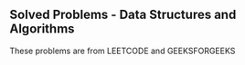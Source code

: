 ## Solved Problems - Data Structures and Algorithms

These problems are from LEETCODE and GEEKSFORGEEKS

